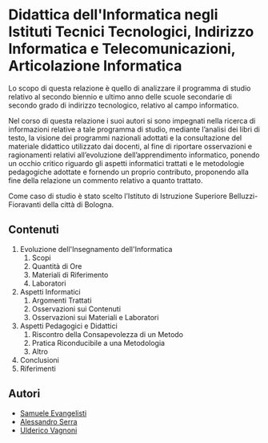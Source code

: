 # Didattica dell'Informatica negli Istituti Tecnici Tecnologici, Indirizzo Informatica e Telecomunicazioni, Articolazione Informatica

Lo scopo di questa relazione è quello di analizzare il programma di studio relativo al secondo biennio e ultimo anno delle scuole secondarie di secondo grado di indirizzo tecnologico, relativo al campo informatico.

Nel corso di questa relazione i suoi autori si sono impegnati nella ricerca di informazioni relative a tale programma di studio, mediante l’analisi dei libri di testo, la visione dei programmi nazionali adottati e la consultazione del materiale didattico utilizzato dai docenti, al fine di riportare osservazioni e ragionamenti relativi all’evoluzione dell’apprendimento informatico, ponendo un occhio critico riguardo gli aspetti informatici trattati e le metodologie pedagogiche adottate e fornendo un proprio contributo, proponendo alla fine della relazione un commento relativo a quanto trattato.

Come caso di studio è stato scelto l’Istituto di Istruzione Superiore Belluzzi-Fioravanti della città di Bologna.

## Contenuti

1. Evoluzione dell'Insegnamento dell'Informatica
   1. Scopi
   1. Quantità di Ore
   1. Materiali di Riferimento
   1. Laboratori
1. Aspetti Informatici
   1. Argomenti Trattati
   1. Osservazioni sui Contenuti
   1. Osservazioni sui Materiali e Laboratori
1. Aspetti Pedagogici e Didattici
   1. Riscontro della Consapevolezza di un Metodo
   1. Pratica Riconducibile a una Metodologia
   1. Altro
1. Conclusioni
1. Riferimenti

## Autori

- [Samuele Evangelisti](https://github.com/samueleevangelisti)
- [Alessandro Serra](https://github.com/AleSerra)
- [Ulderico Vagnoni](https://github.com/Uderr)

